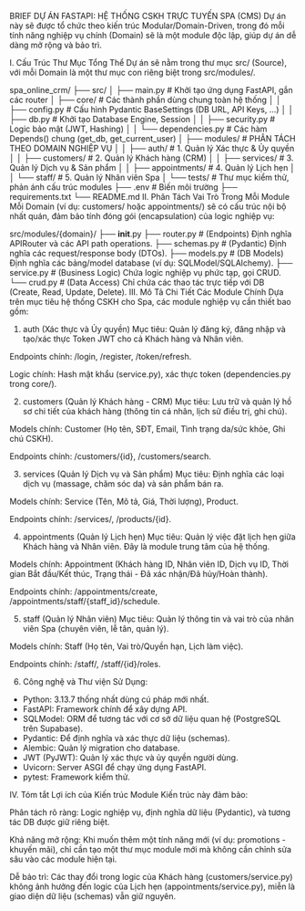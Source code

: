 BRIEF DỰ ÁN FASTAPI: HỆ THỐNG CSKH TRỰC TUYẾN SPA (CMS)
Dự án này sẽ được tổ chức theo kiến trúc Modular/Domain-Driven, trong đó mỗi tính năng nghiệp vụ chính (Domain) sẽ là một module độc lập, giúp dự án dễ dàng mở rộng và bảo trì.

I. Cấu Trúc Thư Mục Tổng Thể
Dự án sẽ nằm trong thư mục src/ (Source), với mỗi Domain là một thư mục con riêng biệt trong src/modules/.

spa_online_crm/
├── src/
│ ├── main.py # Khởi tạo ứng dụng FastAPI, gắn các router
│ ├── core/ # Các thành phần dùng chung toàn hệ thống
│ │ ├── config.py # Cấu hình Pydantic BaseSettings (DB URL, API Keys, ...)
│ │ ├── db.py # Khởi tạo Database Engine, Session
│ │ ├── security.py # Logic bảo mật (JWT, Hashing)
│ │ └── dependencies.py # Các hàm Depends() chung (get_db, get_current_user)
│ ├── modules/ # PHÂN TÁCH THEO DOMAIN NGHIỆP VỤ
│ │ ├── auth/ # 1. Quản lý Xác thực & Ủy quyền
│ │ ├── customers/ # 2. Quản lý Khách hàng (CRM)
│ │ ├── services/ # 3. Quản lý Dịch vụ & Sản phẩm
│ │ ├── appointments/ # 4. Quản lý Lịch hẹn
│ │ └── staff/ # 5. Quản lý Nhân viên Spa
│ └── tests/ # Thư mục kiểm thử, phản ánh cấu trúc modules
├── .env # Biến môi trường
├── requirements.txt
└── README.md
II. Phân Tách Vai Trò Trong Mỗi Module
Mỗi Domain (ví dụ: customers/ hoặc appointments/) sẽ có cấu trúc nội bộ nhất quán, đảm bảo tính đóng gói (encapsulation) của logic nghiệp vụ:

src/modules/{domain}/
├── **init**.py
├── router.py # (Endpoints) Định nghĩa APIRouter và các API path operations.
├── schemas.py # (Pydantic) Định nghĩa các request/response body (DTOs).
├── models.py # (DB Models) Định nghĩa các bảng/model database (ví dụ: SQLModel/SQLAlchemy).
├── service.py # (Business Logic) Chứa logic nghiệp vụ phức tạp, gọi CRUD.
└── crud.py # (Data Access) Chỉ chứa các thao tác trực tiếp với DB (Create, Read, Update, Delete).
III. Mô Tả Chi Tiết Các Module Chính
Dựa trên mục tiêu hệ thống CSKH cho Spa, các module nghiệp vụ cần thiết bao gồm:

1. auth (Xác thực và Ủy quyền)
   Mục tiêu: Quản lý đăng ký, đăng nhập và tạo/xác thực Token JWT cho cả Khách hàng và Nhân viên.

Endpoints chính: /login, /register, /token/refresh.

Logic chính: Hash mật khẩu (service.py), xác thực token (dependencies.py trong core/).

2. customers (Quản lý Khách hàng - CRM)
   Mục tiêu: Lưu trữ và quản lý hồ sơ chi tiết của khách hàng (thông tin cá nhân, lịch sử điều trị, ghi chú).

Models chính: Customer (Họ tên, SĐT, Email, Tình trạng da/sức khỏe, Ghi chú CSKH).

Endpoints chính: /customers/{id}, /customers/search.

3. services (Quản lý Dịch vụ và Sản phẩm)
   Mục tiêu: Định nghĩa các loại dịch vụ (massage, chăm sóc da) và sản phẩm bán ra.

Models chính: Service (Tên, Mô tả, Giá, Thời lượng), Product.

Endpoints chính: /services/, /products/{id}.

4. appointments (Quản lý Lịch hẹn)
   Mục tiêu: Quản lý việc đặt lịch hẹn giữa Khách hàng và Nhân viên. Đây là module trung tâm của hệ thống.

Models chính: Appointment (Khách hàng ID, Nhân viên ID, Dịch vụ ID, Thời gian Bắt đầu/Kết thúc, Trạng thái - Đã xác nhận/Đã hủy/Hoàn thành).

Endpoints chính: /appointments/create, /appointments/staff/{staff_id}/schedule.

5. staff (Quản lý Nhân viên)
   Mục tiêu: Quản lý thông tin và vai trò của nhân viên Spa (chuyên viên, lễ tân, quản lý).

Models chính: Staff (Họ tên, Vai trò/Quyền hạn, Lịch làm việc).

Endpoints chính: /staff/, /staff/{id}/roles.

6. Công nghệ và Thư viện Sử Dụng:

- Python: 3.13.7 thống nhất dùng cú pháp mới nhất.
- FastAPI: Framework chính để xây dựng API.
- SQLModel: ORM để tương tác với cơ sở dữ liệu quan hệ (PostgreSQL trên Supabase).
- Pydantic: Để định nghĩa và xác thực dữ liệu (schemas).
- Alembic: Quản lý migration cho database.
- JWT (PyJWT): Quản lý xác thực và ủy quyền người dùng.
- Uvicorn: Server ASGI để chạy ứng dụng FastAPI.
- pytest: Framework kiểm thử.

IV. Tóm tắt Lợi ích của Kiến trúc Module
Kiến trúc này đảm bảo:

Phân tách rõ ràng: Logic nghiệp vụ, định nghĩa dữ liệu (Pydantic), và tương tác DB được giữ riêng biệt.

Khả năng mở rộng: Khi muốn thêm một tính năng mới (ví dụ: promotions - khuyến mãi), chỉ cần tạo một thư mục module mới mà không cần chỉnh sửa sâu vào các module hiện tại.

Dễ bảo trì: Các thay đổi trong logic của Khách hàng (customers/service.py) không ảnh hưởng đến logic của Lịch hẹn (appointments/service.py), miễn là giao diện dữ liệu (schemas) vẫn giữ nguyên.
